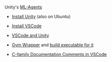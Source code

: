 Unity's [ML-Agents](https://learn.unity.com/course/ml-agents-hummingbirds)
 - [Install Unity](https://docs.unity3d.com/Manual/GettingStartedInstallingHub.html) (also on Ubuntu)
 - [Install VSCode](https://stackoverflow.com/questions/52807397/how-do-i-use-visual-studio-code-to-develop-unity3d-projects-in-ubuntu)
 - [VSCode and Unity](https://code.visualstudio.com/docs/other/unity)
 - [Gym Wrapper](https://github.com/Unity-Technologies/ml-agents/tree/master/gym-unity) and [build executable for it](https://github.com/Unity-Technologies/ml-agents/blob/master/docs/Learning-Environment-Executable.md)

 - [C-family Documentation Comments in VSCode](https://marketplace.visualstudio.com/items?itemName=AlexCoderCorp.comments)
